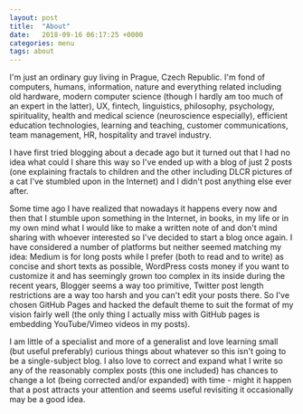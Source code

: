 ```yaml
---
layout: post
title:  "About"
date:   2018-09-16 06:17:25 +0000
categories: menu
tags: about
---
```


I'm just an ordinary guy living in Prague, Czech Republic. I'm fond of computers, humans, information, nature and everything related including old hardware, modern computer science (though I hardly am too much of an expert in the latter), UX, fintech, linguistics, philosophy, psychology, spirituality, health and medical science (neuroscience especially), efficient education technologies, learning and teaching, customer communications, team management, HR, hospitality and travel industry.

I have first tried blogging about a decade ago but it turned out that I had no idea what could I share this way so I've ended up with a blog of just 2 posts (one explaining fractals to children and the other including DLCR pictures of a cat I've stumbled upon in the Internet) and I didn't post anything else ever after.

Some time ago I have realized that nowadays it happens every now and then that I stumble upon something in the Internet, in books, in my life or in my own mind what I would like to make a written note of and don't mind sharing with whoever interested so I've decided to start a blog once again. I have considered a number of platforms but neither seemed matching my idea: Medium is for long posts while I prefer (both to read and to write) as concise and short texts as possible, WordPress costs money if you want to customize it and has seemingly grown too complex in its inside during the recent years, Blogger seems a way too primitive, Twitter post length restrictions are a way too harsh and you can't edit your posts there. So I've chosen GitHub Pages and hacked the default theme to suit the format of my vision fairly well (the only thing I actually miss with GitHub pages is embedding YouTube/Vimeo videos in my posts).

I am little of a specialist and more of a generalist and love learning small (but useful preferably) curious things about whatever so this isn't going to be a single-subject blog. I also love to correct and expand what I write so any of the reasonably complex posts (this one included) has chances to change a lot (being corrected and/or expanded) with time - might it happen that a post attracts your attention and seems useful revisiting it occasionally may be a good idea.
